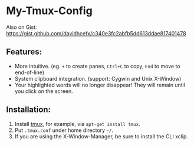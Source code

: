# My-Tmux-Config
Also on Gist: https://gist.github.com/davidhcefx/c340e3fc2abfb5dd613ddae817401478

## Features:
- More intuitive. (eg. `+` to create panes, `Ctrl+C` to copy, `End` to move to end-of-line)
- System clipboard integration. (support: Cygwin and Unix X-Window)
- Your highlighted words will no longer disappear! They will remain until you click on the screen.

## Installation:
1. Install [tmux](https://github.com/tmux/tmux), for example, via `apt-get install tmux`.
2. Put `.tmux.conf` under home directory `~/`.
3. If you are using the X-Window-Manager, be sure to install the CLI xclip.
